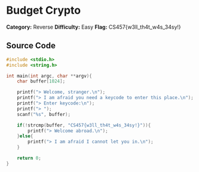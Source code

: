 # Budget Crypto

**Category:** Reverse
**Difficulty:** Easy
**Flag:** CS457{w3ll_th4t_w4s_34sy!}

## Source Code

```c
#include <stdio.h>
#include <string.h>

int main(int argc, char **argv){
    char buffer[1024];

    printf("> Welcome, stranger.\n");
    printf("> I am afraid you need a keycode to enter this place.\n");
    printf("> Enter keycode:\n");
    printf("> ");
    scanf("%s", buffer);

    if(!strcmp(buffer, "CS457{w3ll_th4t_w4s_34sy!}")){
        printf("> Welcome abroad.\n");
    }else{
        printf("> I am afraid I cannot let you in.\n");
    }

    return 0;
}
```
